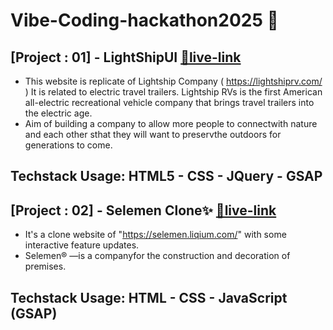 # Vibe-Coding-hackathon2025 🚀
## [Project : 01] - LightShipUI [🔗live-link](https://lightship25.netlify.app/)
- This website is replicate of Lightship Company ( https://lightshiprv.com/ ) It is related to electric travel trailers. Lightship RVs is the first American all-electric recreational vehicle company that brings travel trailers into the electric age.
- Aim of building a company to allow more people to connectwith nature and each other sthat they will want to preservthe outdoors for generations to come.
## Techstack Usage: HTML5 - CSS - JQuery - GSAP

## [Project : 02] - Selemen Clone✨ [🔗live-link](https://selemen25.netlify.app/)
- It's a clone website of "https://selemen.liqium.com/" with some interactive feature updates.
- Selemen® —is a companyfor the construction and decoration of premises. 

## Techstack Usage: HTML - CSS - JavaScript (GSAP)
